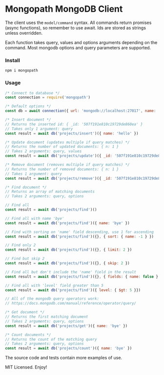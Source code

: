 # Mongopath MongoDB Client
The client uses the `model/command` syntax. All commands return promises (async functions), so remember to use await. Ids are stored as strings unless overridden.

Each function takes query, values and options arguments depending on the command. Most mongodb options and query parameters are supported.

### Install
`npm i mongopath`

### Usage
```javascript
/* Connect to database */
const connection = require('mongopath')

/* Default options */
const db = await connection({ url: 'mongodb://localhost:27017', name: 'mongopath' })

/* Insert document */
// Returns the inserted id: { _id: '507f191e810c19729de860ea' }
// Takes only 1 argument: query
const result = await db('projects/insert')({ name: 'hello' })

/* Update document (updates multiple if query matches) */
// Returns the number of updated documents: { n: 1 }
// Takes 2 arguments: query, values
const result = await db('projects/update')({ _id: '507f191e810c19729de860ea' }, { name: 'bye' })

/* Remove document (removes multiple if query matches) */
// Returns the number of removed documents: { n: 1 }
// Takes 1 argument: query
const result = await db('projects/remove')({ _id: '507f191e810c19729de860ea' })

/* Find document */
// Returns an array of matching documents
// Takes 2 arguments: query, options

// Find all
const result = await db('projects/find')()

// Find all with name 'bye'
const result = await db('projects/find')({ name: 'bye' })

// Find with sorting on 'name' field descending, use 1 for ascending
const result = await db('projects/find')({}, { sort: { name: -1 } })

// Find only 2
const result = await db('projects/find')({}, { limit: 2 })

// Find but skip 2
const result = await db('projects/find')({}, { skip: 2 })

// Find all but don't include the 'name' field in the result
const result = await db('projects/find')({}, { fields: { name: false } })

// Find all with 'level' field greater than 5
const result = await db('projects/find')({ level: { $gt: 5 }})

// All of the mongodb query operators work:
// https://docs.mongodb.com/manual/reference/operator/query/

/* Get document */
// Returns the first matching document
// Takes 2 arguments: query, options
const result = await db('projects/get')({ name: 'bye' })

/* Count documents */
// Returns the count of the matching query
// Takes 2 arguments: query, options
const result = await db('projects/count')({ name: 'bye' })
```

The source code and tests contain more examples of use.

MIT Licensed. Enjoy!
